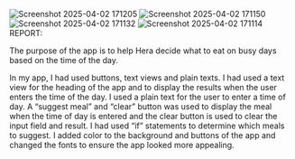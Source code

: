 ![Screenshot 2025-04-02 171205](https://github.com/user-attachments/assets/399a70f4-2ded-4473-a505-90bd8b286459)
![Screenshot 2025-04-02 171150](https://github.com/user-attachments/assets/8659955c-fba8-4bee-a33b-869beeea5dcc)
![Screenshot 2025-04-02 171132](https://github.com/user-attachments/assets/02eb02ea-3be1-4cc5-9c73-840b49b23398)
![Screenshot 2025-04-02 171114](https://github.com/user-attachments/assets/97528e24-461e-4187-ba5d-4357b83b8f98)
REPORT: 

The purpose of the app is to help Hera decide what to eat on busy days based on the time of the day. 

 In my app, I had used buttons, text views and plain texts. 
 I had used a text view for the heading of the app and to display the results when the user enters the time of the day.
 I used a plain text for the user to enter a time of day.
 A “suggest meal” and “clear” button was used to display the meal when the time of day is entered and the clear button is used to clear the input field and result. 
 I had used “if” statements to determine which meals to suggest.
 I added color to the background and buttons of the app and changed the fonts to ensure the app looked more appealing. 

 

